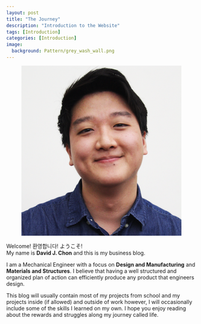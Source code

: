 ```yaml
---
layout: post
title: "The Journey"
description: "Introduction to the Website"
tags: [Introduction]
categories: [Introduction]
image:
  background: Pattern/grey_wash_wall.png
---
```


<div style="display: inline-block, border-radius: 50%">
<figure class="center">
	<img src="/Avatar.png" alt="Avatar">
</figure>
</div>

Welcome! 환영합니다! ようこそ!<br/>
My name is **David J. Chon** and this is my business blog.

I am a Mechanical Engineer with a focus on **Design and Manufacturing** and **Materials and Structures**. I believe that having a well structured and organized plan of action can efficiently produce any product that engineers design.  

This blog will usually contain most of my projects from school and my projects inside (if allowed) and outside of work however, I will occasionally include some of the skills I learned on my own.  I hope you enjoy reading about the rewards and struggles along my journey called life.